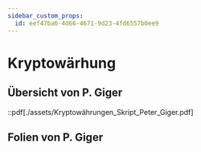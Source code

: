 ```yaml
---
sidebar_custom_props:
  id: eef47ba6-4d66-4671-9d23-4fd6557b0ee9
---
```


# Kryptowärhung

## Übersicht von P. Giger

::pdf[./assets/Kryptowährungen_Skript_Peter_Giger.pdf]

## Folien von P. Giger
